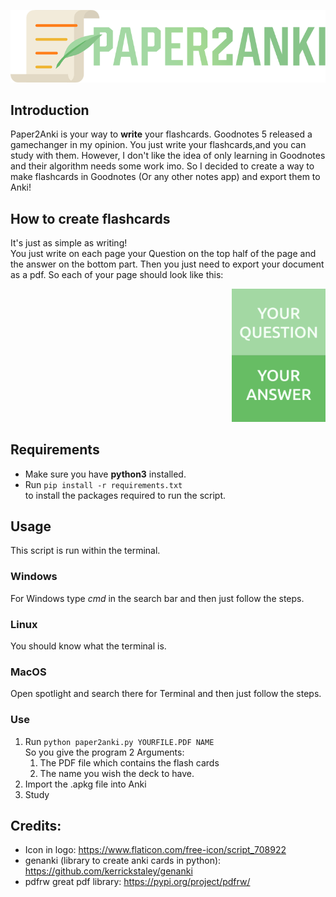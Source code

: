 <p align="center">
  <img src="assets/logo.png">
</p>

## Introduction

Paper2Anki is your way to **write** your flashcards. Goodnotes 5 released a gamechanger in my opinion. You just write your flashcards,and you can study with them.
However, I don't like the idea of only learning in Goodnotes and their algorithm needs some work imo.
So I decided to create a way to make flashcards in Goodnotes (Or any other notes app) and export them to Anki!

## How to create flashcards

It's just as simple as writing!  
You just write on each page your Question on the top half of the page
and the answer on the bottom part.
Then you just need to export your document as a pdf.
So each of your page should look like this:

<p align="right">
<img width=150  src="assets/templatepaper.png">
</p>

## Requirements

- Make sure you have **python3** installed.
- Run `pip install -r requirements.txt`  
   to install the packages required to run the script.

## Usage

This script is run within the terminal.

### Windows

For Windows type _cmd_ in the search bar and then just follow the steps.

### Linux

You should know what the terminal is.

### MacOS

Open spotlight and search there for Terminal and then just follow the steps.

### Use

1. Run `python paper2anki.py YOURFILE.PDF NAME`  
   So you give the program 2 Arguments:
   1. The PDF file which contains the flash cards
   2. The name you wish the deck to have.
2. Import the .apkg file into Anki
3. Study

## Credits:

- Icon in logo: https://www.flaticon.com/free-icon/script_708922
- genanki (library to create anki cards in python): https://github.com/kerrickstaley/genanki
- pdfrw great pdf library: https://pypi.org/project/pdfrw/
